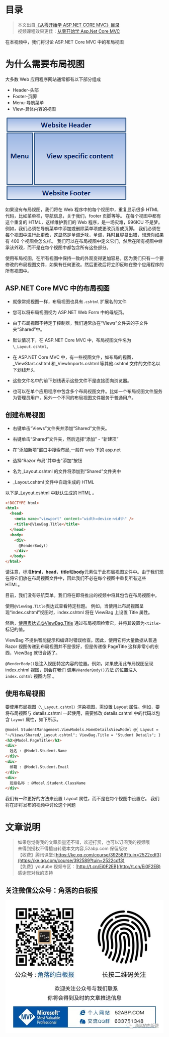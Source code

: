 # 目录

> 本文出自[《从零开始学 ASP.NET CORE MVC》目录](https://www.52abp.com/wiki/mvc/0.1.4/1.Intro) </br>
> 视频课程效果更佳：[从零开始学 Asp.Net Core MVC](https://study.163.com/course/courseMain.htm?courseId=1209215803&share=2&shareId=400000000309007) </br>

在本视频中，我们将讨论 ASP.NET Core MVC 中的布局视图

# 为什么需要布局视图

大多数 Web 应用程序网站通常都有以下部分组成

- Header-头部
- Footer-页脚
- Menu-导航菜单
- View-具体内容的视图

![28 1](images/28-1.png)

如果没有布局视图，我们将在 Web 程序中的每个视图中，重复显示很多 HTML 代码，比如菜单栏，导航信息，关于我们，footer 页脚等等。
在每个视图中都有这个重复的 HTML，这样维护我们的 Web 程序，是一场灾难，996ICU 不是梦。
例如，我们必须在导航菜单中添加或删除菜单项或更改页眉或页脚。
我们必须在每个视图中进行此更改，这显然是单调乏味，单调，耗时且容易出错，想想你如果有 400 个视图会怎么样。
我们可以在布局视图中定义它们，然后在所有视图中继承该外观，而不是在每个视图中都包含所有这些部分。

使用布局视图，在所有视图中保持一致的外观变得更加容易，因为我们只有一个要修改的布局视图文件，如果有任何更改。然后更改后将立即反映在整个应用程序的所有视图中。

## ASP.NET Core MVC 中的布局视图

- 就像常规视图一样，布局视图也具有`.cshtml` 扩展名的文件
- 您可以将布局视图视为 ASP.NET Web Form 中的母版页。
- 由于布局视图不特定于控制器，我们通常放在“Views”文件夹的子文件夹“Shared”中。
- 默认情况下，在 ASP.NET Core MVC 中，布局视图文件名为`\_Layout.cshtml`。
- 在 ASP.NET Core MVC 中，有一些视图文件，如布局的视图，\_ViewStart.cshtml 和\_ViewImports.cshtml 等其他.cshtml 文件的文件名以下划线开头
- 这些文件名中的前下划线表示这些文件不是直接面向浏览器。

- 也可以在单个应用程序中包含多个布局视图文件。比如一个布局视图文件服务为管理员用户，另外一个不同的布局视图文件服务于普通用户。

## 创建布局视图

- 右键单击“Views”文件夹并添加“Shared”文件夹。
- 右键单击“Shared”文件夹，然后选择“添加” - “新建项”
- 在“添加新项”窗口中搜索布局,一般在 web 下的 asp.net

- 选择“Razor 布局”并单击“添加”按钮
- 名为\_Layout.cshtml 的文件将添加到“Shared”文件夹中
- \_Layout.cshtml 文件中自动生成的 HTML

以下是\_Layout.cshtml 中默认生成的 HTML 。

```html
<!DOCTYPE html>
<html>
  <head>
    <meta name="viewport" content="width=device-width" />
    <title>@ViewBag.Title</title>
  </head>
  <body>
    <div>
      @RenderBody()
    </div>
  </body>
</html>
```

请注意，标准**html**，**head**，**title**和**body**元素位于此布局视图文件中。由于我们现在将它们放在布局视图文件中，因此我们不必在每个视图中重复所有这些 HTML。

目前，我们没有导航菜单。我们将在即将推出的视频中将其包含在布局视图中。

使用`@ViewBag.Title`表达式查看特定标题。
例如，当使用此布局视图呈现“index.cshtml”视图时，index.cshtml 将在 ViewBag 上设置 Title 属性。

然后，使用表达式@ViewBag.Title 通过布局视图检索它，并将其设置为`<title>`标记的值。

ViewBag 不提供智能提示和编译时错误检查。因此，使用它将大量数据从普通 Razor 视图传递到布局视图并不是很好，但是传递像 PageTitle 这样非常小的东西，ViewBag 就很合适了。

`@RenderBody()`是注入视图特定内容的位置。例如，如果使用此布局视图呈现 index.chtml 视图，则会在我们 调用`@RenderBody()`方法 的位置注入 `index.cshtml` 视图内容 。

## 使用布局视图

要使用布局视图`（\_Layout.cshtml）`渲染视图，需设置 Layout 属性。例如，要将布局视图与 details.cshtml 一起使用，需要修改 details.cshtml 中的代码以包含 `Layout` 属性，如下所示。

```html
@model StudentManagement.ViewModels.HomeDetailsViewModel @{ Layout =
"~/Views/Shared/_Layout.cshtml"; ViewBag.Title = "Student Details"; }
<h3>@Model.PageTitle</h3>
<div>
  姓名 : @Model.Student.Name
</div>
<div>
  邮箱 : @Model.Student.Email
</div>
<div>
  班级名称 : @Model.Student.ClassName
</div>
```

我们有一种更好的方法来设置 Layout 属性，而不是在每个视图中设置它。
我们将在即将发布的视频中讨论这个问题

# 文章说明

> 如果您觉得我的文章质量还不错，欢迎打赏，也可以订阅我的视频哦 </br>
> 未得到授权不得擅自转载本文内容,52abp.com 保留版权 </br>
> 【收费】腾讯课堂:[https://ke.qq.com/course/392589?tuin=2522cdf3](https://ke.qq.com/course/392589?tuin=2522cdf3) </br>
> 【免费】youtube 视频专区：[http://t.cn/Ei0F2EB](http://t.cn/Ei0F2EB) </br>
> 感谢您对我的支持

## 关注微信公众号：角落的白板报

![公众号：角落的白板报](images/jiaoluowechat.png)
